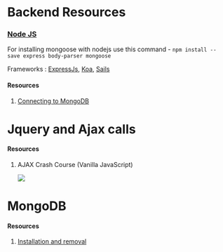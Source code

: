 
# Backend Resources
### [Node JS](https://nodejs.org/en/docs/)

For installing mongoose with nodejs use this command - ```npm install --save express body-parser mongoose```

Frameworks : [ExpressJs](https://expressjs.com/), [Koa](https://koajs.com/), [Sails](https://sailsjs.com/)

#### Resources
1. [Connecting to MongoDB](https://www.tutorialsteacher.com/nodejs/access-mongodb-in-nodejs)

# Jquery and Ajax calls 
#### Resources
1.  AJAX Crash Course (Vanilla JavaScript)

    [![](http://img.youtube.com/vi/82hnvUYY6QA/0.jpg)](http://www.youtube.com/watch?v=82hnvUYY6QA "")


# MongoDB
#### Resources

1. [Installation and removal](https://www.how2shout.com/how-to/how-to-install-mongodb-on-ubuntu-20-04-18-04-lts.html)
